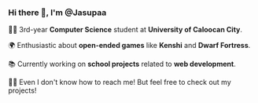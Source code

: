 ### Hi there 👋, I'm @Jasupaa

👨‍💻 3rd-year **Computer Science** student at **University of Caloocan City**.

🌍 Enthusiastic about **open-ended games** like **Kenshi** and **Dwarf Fortress**.

📚 Currently working on **school projects** related to **web development**.

🤷‍♂️ Even I don't know how to reach me! But feel free to check out my projects!
